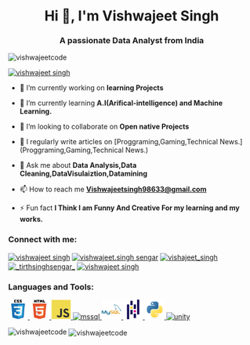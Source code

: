 <h1 align="center">Hi 👋, I'm Vishwajeet Singh</h1>
<h3 align="center">A passionate Data Analyst from India</h3>

<p align="left"> <img src="https://komarev.com/ghpvc/?username=vishwajeetcode&label=Profile%20views&color=0e75b6&style=flat" alt="vishwajeetcode" /> </p>

<p align="left"> <a href="https://twitter.com/vishwajeet singh" target="blank"><img src="https://img.shields.io/twitter/follow/vishwajeet singh?logo=twitter&style=for-the-badge" alt="vishwajeet singh" /></a> </p>

- 🔭 I’m currently working on **learning Projects**

- 🌱 I’m currently learning **A.I(Arifical-intelligence) and Machine Learning.**

- 👯 I’m looking to collaborate on **Open native Projects**

- 📝 I regularly write articles on [Proggraming,Gaming,Technical News.](Proggraming,Gaming,Technical News.)

- 💬 Ask me about **Data Analysis,Data Cleaning,DataVisulaiztion,Datamining**

- 📫 How to reach me **Vishwajeetsingh98633@gmail.com**

- ⚡ Fun fact **I Think I am Funny And Creative For my learning and my works.**

<h3 align="left">Connect with me:</h3>
<p align="left">
<a href="https://twitter.com/vishwajeet singh" target="blank"><img align="center" src="https://raw.githubusercontent.com/rahuldkjain/github-profile-readme-generator/master/src/images/icons/Social/twitter.svg" alt="vishwajeet singh" height="30" width="40" /></a>
<a href="https://linkedin.com/in/vishwajeet.singhsengar" target="blank"><img align="center" src="https://raw.githubusercontent.com/rahuldkjain/github-profile-readme-generator/master/src/images/icons/Social/linked-in-alt.svg" alt="vishwajeet.singh sengar" height="30" width="40" /></a>
<a href="https://kaggle.com/vishajeet_singh" target="blank"><img align="center" src="https://raw.githubusercontent.com/rahuldkjain/github-profile-readme-generator/master/src/images/icons/Social/kaggle.svg" alt="vishajeet_singh" height="30" width="40" /></a>
<a href="https://instagram.com/_tirthsinghsengar_" target="blank"><img align="center" src="https://raw.githubusercontent.com/rahuldkjain/github-profile-readme-generator/master/src/images/icons/Social/instagram.svg" alt="_tirthsinghsengar_" height="30" width="40" /></a>
<a href="https://www.hackerrank.com/vishwajeet singh" target="blank"><img align="center" src="https://raw.githubusercontent.com/rahuldkjain/github-profile-readme-generator/master/src/images/icons/Social/hackerrank.svg" alt="vishwajeet singh" height="30" width="40" /></a>
</p>

<h3 align="left">Languages and Tools:</h3>
<p align="left"> <a href="https://www.w3schools.com/css/" target="_blank" rel="noreferrer"> <img src="https://raw.githubusercontent.com/devicons/devicon/master/icons/css3/css3-original-wordmark.svg" alt="css3" width="40" height="40"/> </a> <a href="https://www.w3.org/html/" target="_blank" rel="noreferrer"> <img src="https://raw.githubusercontent.com/devicons/devicon/master/icons/html5/html5-original-wordmark.svg" alt="html5" width="40" height="40"/> </a> <a href="https://developer.mozilla.org/en-US/docs/Web/JavaScript" target="_blank" rel="noreferrer"> <img src="https://raw.githubusercontent.com/devicons/devicon/master/icons/javascript/javascript-original.svg" alt="javascript" width="40" height="40"/> </a> <a href="https://www.microsoft.com/en-us/sql-server" target="_blank" rel="noreferrer"> <img src="https://www.svgrepo.com/show/303229/microsoft-sql-server-logo.svg" alt="mssql" width="40" height="40"/> </a> <a href="https://www.mysql.com/" target="_blank" rel="noreferrer"> <img src="https://raw.githubusercontent.com/devicons/devicon/master/icons/mysql/mysql-original-wordmark.svg" alt="mysql" width="40" height="40"/> </a> <a href="https://pandas.pydata.org/" target="_blank" rel="noreferrer"> <img src="https://raw.githubusercontent.com/devicons/devicon/2ae2a900d2f041da66e950e4d48052658d850630/icons/pandas/pandas-original.svg" alt="pandas" width="40" height="40"/> </a> <a href="https://www.python.org" target="_blank" rel="noreferrer"> <img src="https://raw.githubusercontent.com/devicons/devicon/master/icons/python/python-original.svg" alt="python" width="40" height="40"/> </a> <a href="https://unity.com/" target="_blank" rel="noreferrer"> <img src="https://www.vectorlogo.zone/logos/unity3d/unity3d-icon.svg" alt="unity" width="40" height="40"/> </a> </p>

<p><img align="left" src="https://github-readme-stats.vercel.app/api/top-langs?username=vishwajeetcode&show_icons=true&locale=en&layout=compact" alt="vishwajeetcode" /></p>

<p>&nbsp;<img align="center" src="https://github-readme-stats.vercel.app/api?username=vishwajeetcode&show_icons=true&locale=en" alt="vishwajeetcode" /></p>
